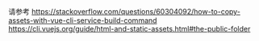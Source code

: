 请参考 https://stackoverflow.com/questions/60304092/how-to-copy-assets-with-vue-cli-service-build-command
https://cli.vuejs.org/guide/html-and-static-assets.html#the-public-folder
